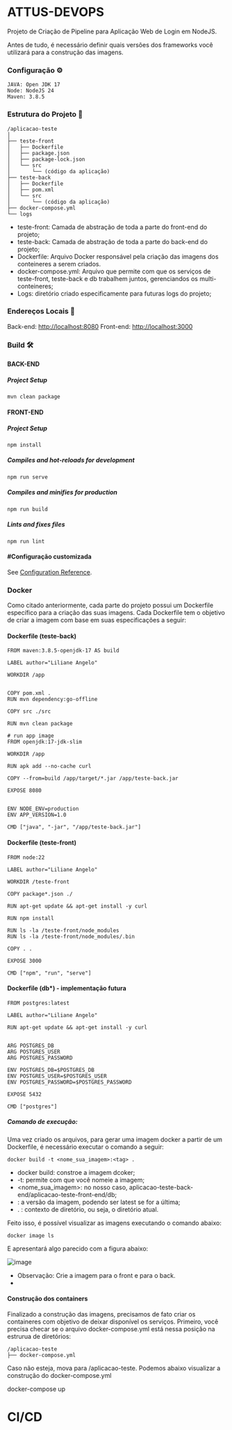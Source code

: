 # ATTUS-DEVOPS

Projeto de Criação de Pipeline para Aplicação Web de Login em NodeJS.

Antes de tudo, é necessário definir quais versões dos frameworks você utilizará para a construção das imagens.

### Configuração ⚙️ 

```
JAVA: Open JDK 17
Node: NodeJS 24
Maven: 3.8.5
```

### Estrutura do Projeto 🔧 

```
/aplicacao-teste
│
├── teste-front
│   ├── Dockerfile
│   ├── package.json
│   ├── package-lock.json
│   └── src
│       └── (código da aplicação)
├── teste-back
│   ├── Dockerfile
│   ├── pom.xml
│   └── src
│       └── (código da aplicação)
├── docker-compose.yml
└── logs
```
 * teste-front: Camada de abstração de toda a parte do front-end do projeto;
 * teste-back: Camada de abstração de toda a parte do back-end do projeto;
 * Dockerfile: Arquivo Docker responsável pela criação das imagens dos conteineres a serem criados.
 * docker-compose.yml: Arquivo que permite com que os serviços de teste-front, teste-back e db trabalhem juntos, gerenciandos os multi-conteineres;
 * Logs: diretório criado especificamente para futuras logs do projeto;

### Endereços Locais 📌
Back-end: [http://localhost:8080](http://localhost:8080)
Front-end: [http://localhost:3000](http://localhost:3000)

### Build 🛠️

#### BACK-END
##### Project Setup
```
mvn clean package
```

#### FRONT-END
##### Project Setup
```
npm install
```
##### Compiles and hot-reloads for development
```
npm run serve
```
##### Compiles and minifies for production
```
npm run build
```
##### Lints and fixes files
```
npm run lint
```
#### #Configuração customizada
See [Configuration Reference](https://cli.vuejs.org/config/).

### Docker 

Como citado anteriormente, cada parte do projeto possui um Dockerfile específico para a criação das suas imagens.
Cada Dockerfile tem o objetivo de criar a imagem com base em suas especificações a seguir:

#### Dockerfile (teste-back)
```
FROM maven:3.8.5-openjdk-17 AS build

LABEL author="Liliane Angelo"

WORKDIR /app


COPY pom.xml .
RUN mvn dependency:go-offline

COPY src ./src

RUN mvn clean package

# run app image
FROM openjdk:17-jdk-slim

WORKDIR /app

RUN apk add --no-cache curl

COPY --from=build /app/target/*.jar /app/teste-back.jar

EXPOSE 8080


ENV NODE_ENV=production
ENV APP_VERSION=1.0

CMD ["java", "-jar", "/app/teste-back.jar"]

```

#### Dockerfile (teste-front)
```
FROM node:22

LABEL author="Liliane Angelo"

WORKDIR /teste-front

COPY package*.json ./

RUN apt-get update && apt-get install -y curl

RUN npm install

RUN ls -la /teste-front/node_modules
RUN ls -la /teste-front/node_modules/.bin

COPY . .

EXPOSE 3000

CMD ["npm", "run", "serve"]
```

#### Dockerfile (db*) - implementação futura
```
FROM postgres:latest

LABEL author="Liliane Angelo"

RUN apt-get update && apt-get install -y curl


ARG POSTGRES_DB
ARG POSTGRES_USER
ARG POSTGRES_PASSWORD

ENV POSTGRES_DB=$POSTGRES_DB
ENV POSTGRES_USER=$POSTGRES_USER
ENV POSTGRES_PASSWORD=$POSTGRES_PASSWORD

EXPOSE 5432

CMD ["postgres"]
```

##### Comando de execução:

Uma vez criado os arquivos, para gerar uma imagem docker a partir de um Dockerfile, é necessário executar o comando a seguir:

```
docker build -t <nome_sua_imagem>:<tag> .
```
* docker build: constroe a imagem dcoker;
* -t: permite com que você nomeie a imagem;
* <nome_sua_imagem>: no nosso caso, aplicacao-teste-back-end/aplicacao-teste-front-end/db;
* <tag>: a versão da imagem, podendo ser latest se for a última;
* . : contexto de diretório, ou seja, o diretório atual.

Feito isso, é possível visualizar as imagens executando o comando abaixo:

```
docker image ls
```
E apresentará algo parecido com a figura abaixo:

![image](https://github.com/user-attachments/assets/068f519c-dc74-4714-96ec-8ae82b55cb03)

* Observação: Crie a imagem para o front e para o back.
* 
#### Construção dos containers

Finalizado a construção das imagens, precisamos de fato criar os containeres com objetivo de deixar disponível os serviços.
Primeiro, você precisa checar se o arquivo docker-compose.yml está nessa posição na estrurua de diretórios:

```
/aplicacao-teste
├── docker-compose.yml
```
Caso não esteja, mova para /aplicacao-teste. Podemos abaixo visualizar a construção do docker-compose.yml


docker-compose up



# CI/CD
